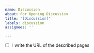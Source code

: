 ```yaml
---
name: Discussion
about: For Opening Discussion
title: "[Discussion]"
labels: discussion
assignees: ''

---
```


- [ ] I write the URL of the described pages
